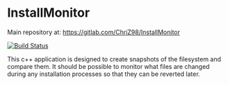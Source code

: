 # InstallMonitor

Main repository at: https://gitlab.com/ChriZ98/InstallMonitor

[![Build Status](https://travis-ci.org/ChriZ982/InstallMonitor.svg?branch=master)](https://travis-ci.org/ChriZ982/InstallMonitor)

This c++ application is designed to create snapshots of the filesystem and compare them. It should be possible to monitor what files are changed during any installation processes so that they can be reverted later.